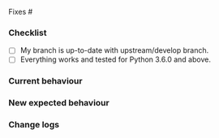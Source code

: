 <!-- Please create (if there is not one yet) a issue before sending a PR -->
<!-- Add issue number (Eg: fixes #123) -->
<!-- Always provide changes in existing tests or new tests -->

Fixes #

### Checklist
- [ ] My branch is up-to-date with upstream/develop branch.
- [ ] Everything works and tested for Python 3.6.0 and above.

### Current behaviour
<!-- Describe the code you are going to change and its behaviour -->

### New expected behaviour
<!-- Describe the new code and its expected behaviour -->

### Change logs

<!-- #### Added -->
<!-- Edit these points below to describe the new features added with this PR -->
<!-- - Feature 1 -->
<!-- - Feature 2 -->


<!-- #### Changed -->
<!-- Edit these points below to describe the changes made in existing functionality with this PR -->
<!-- - Change 1 -->
<!-- - Change 1 -->


<!-- #### Fixed -->
<!-- Edit these points below to describe the bug fixes made with this PR -->
<!-- - Bug 1 -->


<!-- #### Removed -->
<!-- Edit these points below to describe the removed features with this PR -->
<!-- - Deprecated feature 1 -->
